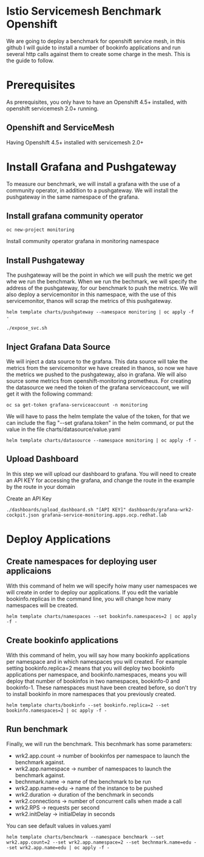 # Istio Servicemesh Benchmark Openshift

We are going to deploy a benchmark for openshift service mesh, in this github I will guide to install a number of bookinfo applications and run several http calls against them to create some charge in the mesh. This is the guide to follow.

# Prerequisites

As prerequisites, you only have to have an Openshift 4.5+ installed, with openshift servicemesh 2.0+ running.

## Openshift and ServiceMesh

Having Openshift 4.5+ installed with servicemesh 2.0+

# Install Grafana and Pushgateway

To measure our benchmark, we will install a grafana with the use of a community operator, in addition to a pushgateway. We will install the pushgateway in the same namespace of the grafana.

## Install grafana community operator

```shell
oc new-project monitoring
```

Install community operator grafana in monitoring namespace

## Install Pushgateway

The pushgateway will be the point in which we will push the metric we get whe we run the benchmark. When we run the bechmark, we will specify the address of the pushgateway, for our benchmark to push the metrics. We will also deploy a servicemonitor in this namespace, with the use of this servicemonitor, thanos will scrap the metrics of this pushgateway.

```shell
helm template charts/pushgateway --namespace monitoring | oc apply -f -
```

```shell
./expose_svc.sh
```

## Inject Grafana Data Source

We will inject a data source to the grafana. This data source will take the metrics from the servicemonitor we have created in thanos, so now we have the metrics we pushed to the pushgateway, also in grafana. We will also source some metrics from openshift-monitoring prometheus. For creating the datasource we need the token of the grafana serviceaccount, we will get it with the following command:

```shell
oc sa get-token grafana-serviceaccount -n monitoring
```

We will have to pass the helm template the value of the token, for that we can include the flag "--set grafana.token" in the helm command, or put the value in the file charts/datasource/value.yaml

```shell
helm template charts/datasource --namespace monitoring | oc apply -f -
```

## Upload Dashboard

In this step we will upload our dashboard to grafana. You will need to create an API KEY for accessing the grafana, and change the route in the example by the route in your domain

Create an API Key

```shell
./dashboards/upload_dashboard.sh "[API KEY]" dashboards/grafana-wrk2-cockpit.json grafana-service-monitoring.apps.ocp.redhat.lab
```

# Deploy Applications

## Create namespaces for deploying user applicaions

With this command of helm  we will specify hoiw many user namespaces we will create in order to deploy our applications. If you edit the variable bookinfo.replicas in the command line, you will change how many namespaces will be created.

```shell
helm template charts/namespaces --set bookinfo.namespaces=2 | oc apply -f -
```

## Create bookinfo applications

With this command of helm, you will say how many bookinfo applications per namespace and in which namespaces you will created. For example setting bookinfo.replica=2 means that you will deploy two bookinfo applications per namespace, and bookinfo.namespaces, means you will deploy that number of bookinfos in two namespaces, bookinfo-0 and bookinfo-1. These namespaces must have been created before, so don't try to install bookinfo in more namespaces that you previously created.

```shell
helm template charts/bookinfo --set bookinfo.replica=2 --set bookinfo.namespaces=2 | oc apply -f -
```

## Run benchmark

Finally, we will run the benchmark. This becnhmark has some parameters:

- wrk2.app.count -> number of bookinfos per namespace to launch the benchmark against.
- wrk2.app.namespace -> number of namespaces to launch the benchmark against.
- bechnmark.name -> name of the benchmark to be run
- wrk2.app.name=edu -> name of the instance to be pushed
- wrk2.duration -> duration of the benchmark in seconds
- wrk2.connections -> number of concurrent calls when made a call
- wrk2.RPS -> requests per second
- wrk2.initDelay -> initialDelay in seconds

You can see default values in values.yaml

```shell
helm template charts/benchmark --namespace benchmark --set wrk2.app.count=2 --set wrk2.app.namespace=2 --set bechnmark.name=edu --set wrk2.app.name=edu | oc apply -f -
```

